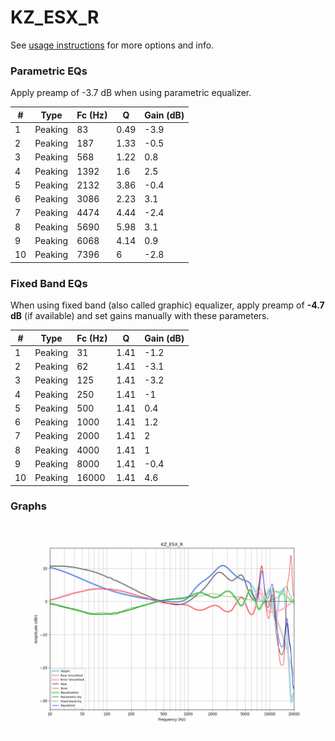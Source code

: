# KZ_ESX_R
See [usage instructions](https://github.com/jaakkopasanen/AutoEq#usage) for more options and info.

### Parametric EQs
Apply preamp of -3.7 dB when using parametric equalizer.

|   # | Type    |   Fc (Hz) |    Q |   Gain (dB) |
|-----|---------|-----------|------|-------------|
|   1 | Peaking |        83 | 0.49 |        -3.9 |
|   2 | Peaking |       187 | 1.33 |        -0.5 |
|   3 | Peaking |       568 | 1.22 |         0.8 |
|   4 | Peaking |      1392 | 1.6  |         2.5 |
|   5 | Peaking |      2132 | 3.86 |        -0.4 |
|   6 | Peaking |      3086 | 2.23 |         3.1 |
|   7 | Peaking |      4474 | 4.44 |        -2.4 |
|   8 | Peaking |      5690 | 5.98 |         3.1 |
|   9 | Peaking |      6068 | 4.14 |         0.9 |
|  10 | Peaking |      7396 | 6    |        -2.8 |

### Fixed Band EQs
When using fixed band (also called graphic) equalizer, apply preamp of **-4.7 dB** (if available) and set gains manually with these parameters.

|   # | Type    |   Fc (Hz) |    Q |   Gain (dB) |
|-----|---------|-----------|------|-------------|
|   1 | Peaking |        31 | 1.41 |        -1.2 |
|   2 | Peaking |        62 | 1.41 |        -3.1 |
|   3 | Peaking |       125 | 1.41 |        -3.2 |
|   4 | Peaking |       250 | 1.41 |        -1   |
|   5 | Peaking |       500 | 1.41 |         0.4 |
|   6 | Peaking |      1000 | 1.41 |         1.2 |
|   7 | Peaking |      2000 | 1.41 |         2   |
|   8 | Peaking |      4000 | 1.41 |         1   |
|   9 | Peaking |      8000 | 1.41 |        -0.4 |
|  10 | Peaking |     16000 | 1.41 |         4.6 |

### Graphs
![](./KZ_ESX_R.png)
